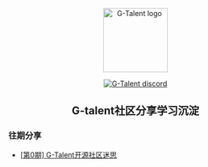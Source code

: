 <p align="center">
    <img width="128" src="https://media.discordapp.net/attachments/723470783078203463/743372114668552232/IMG-20200813-WA0004.jpg" alt="G-Talent logo">
</p>
<p align="center">
      <a href="https://discord.gg/rUA99Qd"><img src="https://img.shields.io/badge/discord-join-black" alt="G-Talent discord"></a>
</p>
   
<h2 align="center">G-talent社区分享学习沉淀</h2>
   
### 往期分享
- [[第0期] G-Talent开源社区迷思](https://github.com/gtalent-community/share_learning/tree/master/%5B第0期%5D%20G-Talent开源社区迷思)
